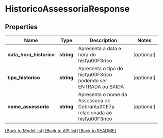 # HistoricoAssessoriaResponse

## Properties
Name | Type | Description | Notes
------------ | ------------- | ------------- | -------------
**data_hora_historico** | **string** | Apresenta a data e hora do hist\u00F3rico | [optional] 
**tipo_historico** | **string** | Apresenta o tipo do hist\u00F3rico podendo ser ENTRADA ou SAIDA | [optional] 
**nome_assessoria** | **string** | Apresenta o nome da Assessoria de Cobran\u00E7a relacionada ao hist\u00F3rico | [optional] 

[[Back to Model list]](../README.md#documentation-for-models) [[Back to API list]](../README.md#documentation-for-api-endpoints) [[Back to README]](../README.md)


